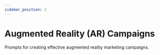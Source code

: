 ```yaml
---
sidebar_position: 2
---
```


# Augmented Reality (AR) Campaigns

Prompts for creating effective augmented reality marketing campaigns.

